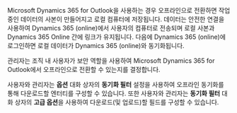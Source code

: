 Microsoft Dynamics 365 for Outlook을 사용하는 경우 오프라인으로 전환하면 작업 중인 데이터의 사본이 만들어지고 로컬 컴퓨터에 저장됩니다. 데이터는 안전한 연결을 사용하여 Dynamics 365 (online)에서 사용자의 컴퓨터로 전송되며 로컬 사본과 Dynamics 365 Online 간에 링크가 유지됩니다. 다음에 Dynamics 365 (online)에 로그인하면 로컬 데이터가 Dynamics 365 (online)와 동기화됩니다.  
  
 관리자는 조직 내 사용자가 보안 역할을 사용하여 Microsoft Dynamics 365 for Outlook에서 오프라인으로 전환할 수 있는지를 결정합니다.  
  
 사용자와 관리자는 **옵션** 대화 상자의 **동기화 필터** 설정을 사용하여 오프라인 동기화를 통해 다운로드할 엔터티를 구성할 수 있습니다. 또한 사용자와 관리자는 **동기화 필터** 대화 상자의 **고급 옵션**을 사용하여 다운로드(및 업로드)할 필드를 구성할 수 있습니다.